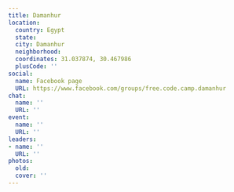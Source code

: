 ```yaml
---
title: Damanhur
location:
  country: Egypt
  state: 
  city: Damanhur
  neighborhood: 
  coordinates: 31.037874, 30.467986
  plusCode: ''
social:
  name: Facebook page
  URL: https://www.facebook.com/groups/free.code.camp.damanhur
chat:
  name: ''
  URL: ''
event:
  name: ''
  URL: ''
leaders:
- name: ''
  URL: ''
photos:
  old: 
  cover: ''
---
```

